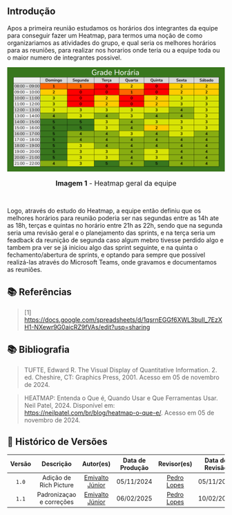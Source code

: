 ## Introdução
Apos a primeira reunião estudamos os horários dos integrantes da equipe para conseguir fazer um Heatmap, para termos uma noção de como organizariamos as atividades do grupo, e qual seria os melhores horários para as reuniões, para realizar nos horarios onde teria ou a equipe toda ou o maior numero de integrantes possivel.



<img src="https://github.com/Requisitos-de-Software/2024.2-Grupo04/blob/main/docs/imagens/heatmap.png?raw=true">

<font size="3"><p style="text-align: center"><b>Imagem 1</b> - Heatmap geral da equipe</p></font>


</br>

Logo, através do estudo do Heatmap, a equipe então definiu que os melhores horários para reunião poderia ser nas segundas entre as 14h ate as 18h, terças e quintas no horário entre 21h as 22h, sendo que na segunda seria uma revisão geral e o planejamento das sprints, e na terça seria um feadback da reunição de segunda caso algum mebro tivesse perdido algo e tambem pra ver se já iniciou algo das sprint seguinte, e na quinta o fechamento/abertura de sprints, e optando para sempre que possível realizá-las através do Microsoft Teams, onde gravamos e documentamos as reuniões.

## 📚 Referências

> [1] https://docs.google.com/spreadsheets/d/1qsrnEGGf6XWL3buII_7EzXH1-NXewr9G0aicRZ9fVAs/edit?usp=sharing


## 📚 Bibliografia

> TUFTE, Edward R. The Visual Display of Quantitative Information. 2. ed. Cheshire, CT: Graphics Press, 2001. Acesso em 05 de novembro de 2024.

> HEATMAP: Entenda o Que é, Quando Usar e Que Ferramentas Usar. Neil Patel, 2024. Disponível em: https://neilpatel.com/br/blog/heatmap-o-que-e/. Acesso em 05 de novembro de 2024.


## 📑 Histórico de Versões
| Versão | Descrição | Autor(es) | Data de Produção | Revisor(es) | Data de Revisão |  
|:------:|:-------------------------------:|:--------------:|:--------------:|:-------------:|:---------------------:|
|  `1.0` | Adição de Rich Picture |[Emivalto Júnior](https://github.com/EmivaltoJrr)| 05/11/2024   | [Pedro Lopes](https://github.com/pLopess) | 05/11/2024 |
|  `1.1`  | Padronizaçao e correções | [Emivalto Júnior](https://github.com/EmivaltoJrr) | 06/02/2025 | [Pedro Lopes](https://github.com/pLopess) | 10/02/2025 |


</center>
